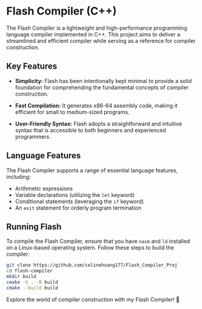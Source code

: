 # Flash Compiler (C++)

The Flash Compiler is a lightweight and high-performance programming language compiler implemented in C++. This project aims to deliver a streamlined and efficient compiler while serving as a reference for compiler construction.

## Key Features

- **Simplicity:** Flash has been intentionally kept minimal to provide a solid foundation for comprehending the fundamental concepts of compiler construction.

- **Fast Compilation:** It generates x86-64 assembly code, making it efficient for small to medium-sized programs.

- **User-Friendly Syntax:** Flash adopts a straightforward and intuitive syntax that is accessible to both beginners and experienced programmers.

## Language Features

The Flash Compiler supports a range of essential language features, including:

- Arithmetic expressions
- Variable declarations (utilizing the `let` keyword)
- Conditional statements (leveraging the `if` keyword)
- An `exit` statement for orderly program termination

## Running Flash

To compile the Flash Compiler, ensure that you have `nasm` and `ld` installed on a Linux-based operating system. Follow these steps to build the compiler:

```bash
git clone https://github.com/celinehoang177/Flash_Compiler_Proj
cd flash-compiler
mkdir build
cmake -S . -B build
cmake --build build
```

Explore the world of compiler construction with my Flash Compiler! 🚀
